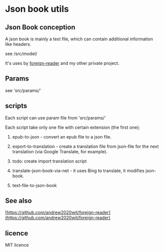 # Json book utils

## Json Book conception

A json book is mainly a text file, which can contain additional information like headers.

see /src/model/

It's uses by [foreign-reader](https://github.com/andrew2020wit/foreign-reader) and my other private project.

## Params

see 'src/params/'

## scripts

Each script can use param file from 'src/params/'

Each script take only one file with certain extension (the first one);

1. epub-to-json - convert an epub file to a json file.

2. export-to-translation - create a translation file from json-file for the next translation
   (via Google Translate, for example).
3. todo: create import translation script

4. translate-json-book-via-net - it uses Bing to translate, it modifies json-book.

5. text-file-to-json-book

## See also

[https://github.com/andrew2020wit/foreign-reader](https://github.com/andrew2020wit/foreign-reader)

## licence

MIT licence